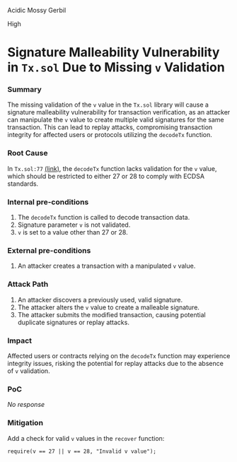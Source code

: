 Acidic Mossy Gerbil

High

# Signature Malleability Vulnerability in `Tx.sol` Due to Missing `v` Validation

### Summary

The missing validation of the `v` value in the `Tx.sol` library will cause a signature malleability vulnerability for transaction verification, as an attacker can manipulate the `v` value to create multiple valid signatures for the same transaction. This can lead to replay attacks, compromising transaction integrity for affected users or protocols utilizing the `decodeTx` function.

### Root Cause

In `Tx.sol:77` [(link)](https://github.com/sherlock-audit/2024-10-gamma-rewarder/blob/main/GammaRewarder/contracts/brevis/lib/Lib.sol#L80), the `decodeTx` function lacks validation for the `v` value, which should be restricted to either 27 or 28 to comply with ECDSA standards. 

### Internal pre-conditions

1. The `decodeTx` function is called to decode transaction data.
2. Signature parameter `v` is not validated.
3. `v` is set to a value other than 27 or 28.

### External pre-conditions

1. An attacker creates a transaction with a manipulated `v` value.


### Attack Path

1. An attacker discovers a previously used, valid signature.
2. The attacker alters the `v` value to create a malleable signature.
3. The attacker submits the modified transaction, causing potential duplicate signatures or replay attacks.

### Impact

Affected users or contracts relying on the `decodeTx` function may experience integrity issues, risking the potential for replay attacks due to the absence of `v` validation.

### PoC

_No response_

### Mitigation

Add a check for valid `v` values in the `recover` function:
```solidity
require(v == 27 || v == 28, "Invalid v value");
```

